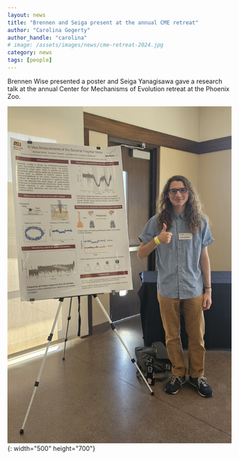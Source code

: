 ```yaml
---
layout: news
title: "Brennen and Seiga present at the annual CME retreat"
author: "Carolina Gogerty"
author_handle: "carolina"
# image: /assets/images/news/cme-retreat-2024.jpg
category: news
tags: [people]
---
```


Brennen Wise presented a poster and Seiga Yanagisawa gave a research talk at the annual Center for Mechanisms of Evolution retreat at the Phoenix Zoo. 

![Brennen's CME retreat poster](/assets/images/news/cme-retreat-2024.jpg){: width="500" height="700"}